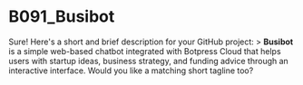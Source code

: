 # B091_Busibot
Sure! Here's a short and brief description for your GitHub project:  > **Busibot** is a simple web-based chatbot integrated with Botpress Cloud that helps users with startup ideas, business strategy, and funding advice through an interactive interface.  Would you like a matching short tagline too?
